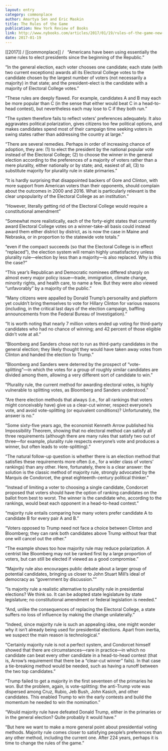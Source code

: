 ```yaml
---
layout: entry
category: commonplace
author: Amartya Sen and Eric Maskin
title: The Rules of the Game
publication: New York Review of Books
link: http://www.nybooks.com/articles/2017/01/19/rules-of-the-game-new-electoral-system/
date: 2017-01-19
---
```


[[2017]] / [[commonplace]] / 
 
“Americans have been using essentially the same rules to elect presidents since the beginning of the Republic.”

“In the general election, each voter chooses one candidate; each state (with two current exceptions) awards all its Electoral College votes to the candidate chosen by the largest number of voters (not necessarily a majority) in that state; and the president-elect is the candidate with a majority of Electoral College votes.”

“These rules are deeply flawed. For example, candidates A and B may each be more popular than C (in the sense that either would beat C in a head-to-head contest), but nevertheless each may lose to C if they both run.”

“The system therefore fails to reflect voters’ preferences adequately. It also aggravates political polarization, gives citizens too few political options, and makes candidates spend most of their campaign time seeking voters in swing states rather than addressing the country at large.”

“There are several remedies. Perhaps in order of increasing chance of adoption, they are: (1) to elect the president by the national popular vote instead of the Electoral College; (2) to choose the winner in the general election according to the preferences of a majority of voters rather than a mere plurality, either nationally or by state; and, easiest of all, (3) to substitute majority for plurality rule in state primaries.”

“It is hardly surprising that disappointed backers of Gore and Clinton, with more support from American voters than their opponents, should complain about the outcomes in 2000 and 2016. What is particularly relevant is the clear unpopularity of the Electoral College as an institution.”

“However, literally getting rid of the Electoral College would require a constitutional amendment”

“Somewhat more realistically, each of the forty-eight states that currently award Electoral College votes on a winner-take-all basis could instead award them either district by district, as is now the case in Maine and Nebraska, or in proportion to the statewide vote totals.”

“even if the compact succeeds (so that the Electoral College is in effect “replaced”), the election system will remain highly unsatisfactory unless plurality rule—election by less than a majority—is also replaced. Why is this the case?”

“This year’s Republican and Democratic nominees differed sharply on almost every major policy issue—trade, immigration, climate change, minority rights, and health care, to name a few. But they were also viewed “unfavorably” by a majority of the public.”

“Many citizens were appalled by Donald Trump’s personality and platform yet couldn’t bring themselves to vote for Hillary Clinton for various reasons (including, in the critical last days of the election campaign, baffling announcements from the Federal Bureau of Investigation).”

“It is worth noting that nearly 7 million voters ended up voting for third-party candidates who had no chance of winning; and 42 percent of those eligible didn’t vote at all.”

“Bloomberg and Sanders chose not to run as third-party candidates in the general election; they likely thought they would have taken away votes from Clinton and handed the election to Trump.”

“Bloomberg and Sanders were deterred by the prospect of “vote-splitting”—in which the votes for a group of roughly similar candidates are divided among them, allowing a very different sort of candidate to win.”

“Plurality rule, the current method for awarding electoral votes, is highly vulnerable to splitting votes, as Bloomberg and Sanders understood.”

“Are there election methods that always (i.e., for all rankings that voters might conceivably have) give us a clear-cut winner, respect everyone’s vote, and avoid vote-splitting (or equivalent conditions)? Unfortunately, the answer is no.”

“Some sixty-five years ago, the economist Kenneth Arrow published his Impossibility Theorem, showing that no electoral method can satisfy all three requirements (although there are many rules that satisfy two out of three—for example, plurality rule respects everyone’s vote and produces a winner, but often leads to vote-splitting).”

“The natural follow-up question is whether there is an election method that satisfies these requirements more often (i.e., for a wider class of voters’ rankings) than any other. Here, fortunately, there is a clear answer: the solution is the classic method of majority rule, strongly advocated by the Marquis de Condorcet, the great eighteenth-century political thinker.”

“Instead of limiting a voter to choosing a single candidate, Condorcet proposed that voters should have the option of ranking candidates on the ballot from best to worst. The winner is the candidate who, according to the rankings, would beat each opponent in a head-to-head contest.”

“majority rule entails comparing how many voters prefer candidate A to candidate B for every pair A and B.”

“Voters opposed to Trump need not face a choice between Clinton and Bloomberg; they can rank both candidates above Trump without fear that one will cancel out the other.”

“The example shows too how majority rule may reduce polarization. A centrist like Bloomberg may not be ranked first by a large proportion of voters, but can still be elected if viewed as a good compromise.”

“Majority rule also encourages public debate about a larger group of potential candidates, bringing us closer to John Stuart Mill’s ideal of democracy as “government by discussion.””

“Is majority rule a realistic alternative to plurality rule in presidential elections? We think so. It can be adopted state legislature by state legislature; no constitutional amendment or federal legislation is needed.”

“And, unlike the consequences of replacing the Electoral College, a state suffers no loss of influence by making the change unilaterally.”

“Indeed, since majority rule is such an appealing idea, one might wonder why it isn’t already being used for presidential elections. Apart from inertia, we suspect the main reason is technological.”

“Certainly majority rule is not a perfect system, and Condorcet himself showed that there are circumstances—rare in practice—in which no candidate can beat every other candidate in a head-to-head contest (that is, Arrow’s requirement that there be a “clear-cut winner” fails). In that case a tie-breaking method would be needed, such as having a runoff between the two top candidates.”

“Trump failed to get a majority in the first seventeen of the primaries he won. But the problem, again, is vote-splitting: the anti-Trump vote was dispersed among Cruz, Rubio, Jeb Bush, John Kasich, and other candidates. This enabled Trump to win the early contests and build the momentum he needed to win the nomination.”

“Would majority rule have defeated Donald Trump, either in the primaries or in the general election? Quite probably it would have.”

“But here we want to make a more general point about presidential voting methods. Majority rule comes closer to satisfying people’s preferences than any other method, including the current one. After 224 years, perhaps it is time to change the rules of the game.”

